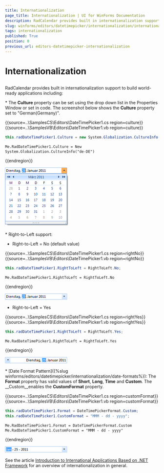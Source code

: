 ```yaml
---
title: Internationalization
page_title: Internationalization | UI for WinForms Documentation
description: RadCalendar provides built in internationalization support to build world-ready applications.
slug: winforms/editors/datetimepicker/internationalization/internationalization
tags: internationalization
published: True
position: 0
previous_url: editors-datetimepicker-internationalization
---
```


# Internationalization
 
## 

RadCalendar provides built in internationalization support to build world-ready applications including: 

\* The __Culture__ property can be set using the drop down list in the Properties Window or set in code. The screenshot below shows the __Culture__ property set to "German(Germany)". 

{{source=..\SamplesCS\Editors\DateTimePicker1.cs region=culture}} 
{{source=..\SamplesVB\Editors\DateTimePicker1.vb region=culture}} 

````C#
this.radDateTimePicker1.Culture = new System.Globalization.CultureInfo("de-DE");

````
````VB.NET
Me.RadDateTimePicker1.Culture = New System.Globalization.CultureInfo("de-DE")

````

{{endregion}} 


![editors-datetimepicker-internationalization 001](images/editors-datetimepicker-internationalization001.png)

\* Right-to-Left support:          
            

* Right-to-Left = No (default value) 

{{source=..\SamplesCS\Editors\DateTimePicker1.cs region=rightNo}} 
{{source=..\SamplesVB\Editors\DateTimePicker1.vb region=rightNo}} 

````C#
this.radDateTimePicker1.RightToLeft = RightToLeft.No;

````
````VB.NET
Me.RadDateTimePicker1.RightToLeft = RightToLeft.No

````

{{endregion}} 


![editors-datetimepicker-internationalization 002](images/editors-datetimepicker-internationalization002.png)

*  Right-to-Left = Yes 

{{source=..\SamplesCS\Editors\DateTimePicker1.cs region=rightYes}} 
{{source=..\SamplesVB\Editors\DateTimePicker1.vb region=rightYes}} 

````C#
this.radDateTimePicker1.RightToLeft = RightToLeft.Yes;

````
````VB.NET
Me.RadDateTimePicker1.RightToLeft = RightToLeft.Yes

````

{{endregion}} 


![editors-datetimepicker-internationalization 003](images/editors-datetimepicker-internationalization003.png)

\* [Date Format Pattern]({%slug winforms/editors/datetimepicker/internationalization/date-formats%}): The __Format__ property has valid values of __Short__, __Long__, __Time__ and __Custom__. The __Custom__enables the __CustomFormat__ property.  

{{source=..\SamplesCS\Editors\DateTimePicker1.cs region=customFormat}} 
{{source=..\SamplesVB\Editors\DateTimePicker1.vb region=customFormat}} 

````C#
this.radDateTimePicker1.Format = DateTimePickerFormat.Custom;
this.radDateTimePicker1.CustomFormat = "MMM - dd - yyyy";

````
````VB.NET
Me.RadDateTimePicker1.Format = DateTimePickerFormat.Custom
Me.RadDateTimePicker1.CustomFormat = "MMM - dd - yyyy"

````

{{endregion}} 


![editors-datetimepicker-internationalization 004](images/editors-datetimepicker-internationalization004.png)

See the article [Introduction to International Applications Based on .NET Framework](http://msdn2.microsoft.com/en-us/library/t18274tk(vs.80).aspx) for an overview of internationalization in general. 
